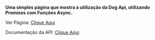 **Uma simples página que mostra a utilização da Dog Api, utilizando Promises com Funções Async.**

Ver Página: [Clique Aqui](https://dogapi.pages.dev/)

Documentação da API: [Clique Aqui](https://dog.ceo/dog-api/)

